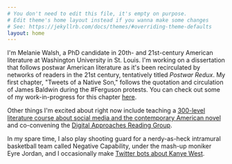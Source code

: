 ```yaml
---
# You don't need to edit this file, it's empty on purpose.
# Edit theme's home layout instead if you wanna make some changes
# See: https://jekyllrb.com/docs/themes/#overriding-theme-defaults
layout: home
---
```


I'm Melanie Walsh, a PhD candidate in 20th- and 21st-century American literature at Washington University in St. Louis. I'm working on a dissertation that follows postwar American literature as it's been recirculated by networks of readers in the 21st century, tentatively titled *Postwar Redux*. My first chapter, "Tweets of a Native Son," follows the quotation and circulation of James Baldwin during the #Ferguson protests. You can check out some of my work-in-progress for this chapter [here](/tweets-of-a-native-son/).

Other things I'm excited about right now include teaching a [300-level literature course about social media and the contemporary American novel](https://afsma17.com/) and co-convening the [Digital Approaches Reading Group](https://sites.wustl.edu/darg/).

In my spare time, I also play shooting guard for a nerdy-as-heck intramural basketball team called Negative Capability, under the mash-up moniker Eyre Jordan, and I occasionally make [Twitter bots about Kanye West](https://twitter.com/SongOfKanye).

